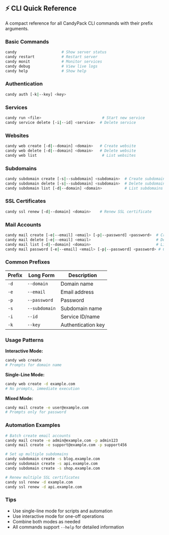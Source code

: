 ## ⚡ CLI Quick Reference

A compact reference for all CandyPack CLI commands with their prefix arguments.

### Basic Commands
```bash
candy                    # Show server status
candy restart            # Restart server
candy monit              # Monitor services
candy debug              # View live logs
candy help               # Show help
```

### Authentication
```bash
candy auth [-k|--key] <key>
```

### Services
```bash
candy run <file>                           # Start new service
candy service delete [-i|--id] <service>  # Delete service
```

### Websites
```bash
candy web create [-d|--domain] <domain>   # Create website
candy web delete [-d|--domain] <domain>   # Delete website
candy web list                             # List websites
```

### Subdomains
```bash
candy subdomain create [-s|--subdomain] <subdomain>  # Create subdomain
candy subdomain delete [-s|--subdomain] <subdomain>  # Delete subdomain
candy subdomain list [-d|--domain] <domain>          # List subdomains
```

### SSL Certificates
```bash
candy ssl renew [-d|--domain] <domain>    # Renew SSL certificate
```

### Mail Accounts
```bash
candy mail create [-e|--email] <email> [-p|--password] <password>  # Create account
candy mail delete [-e|--email] <email>                             # Delete account
candy mail list [-d|--domain] <domain>                             # List accounts
candy mail password [-e|--email] <email> [-p|--password] <password> # Change password
```

### Common Prefixes
| Prefix | Long Form | Description |
|--------|-----------|-------------|
| `-d` | `--domain` | Domain name |
| `-e` | `--email` | Email address |
| `-p` | `--password` | Password |
| `-s` | `--subdomain` | Subdomain name |
| `-i` | `--id` | Service ID/name |
| `-k` | `--key` | Authentication key |

### Usage Patterns

**Interactive Mode:**
```bash
candy web create
# Prompts for domain name
```

**Single-Line Mode:**
```bash
candy web create -d example.com
# No prompts, immediate execution
```

**Mixed Mode:**
```bash
candy mail create -e user@example.com
# Prompts only for password
```

### Automation Examples
```bash
# Batch create email accounts
candy mail create -e admin@example.com -p admin123
candy mail create -e support@example.com -p support456

# Set up multiple subdomains
candy subdomain create -s blog.example.com
candy subdomain create -s api.example.com
candy subdomain create -s shop.example.com

# Renew multiple SSL certificates
candy ssl renew -d example.com
candy ssl renew -d api.example.com
```

### Tips
- Use single-line mode for scripts and automation
- Use interactive mode for one-off operations
- Combine both modes as needed
- All commands support `--help` for detailed information